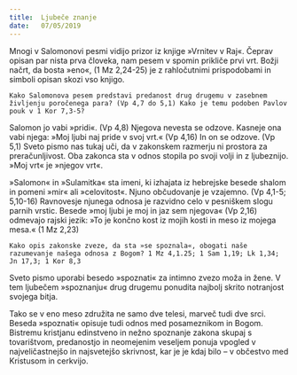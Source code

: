 ```yaml
---
title:  Ljubeče znanje
date:   07/05/2019
---
```


Mnogi v Salomonovi pesmi vidijo prizor iz knjige »Vrnitev v Raj«. Čeprav opisan par nista prva človeka, nam pesem v spomin prikliče prvi vrt. Božji načrt, da bosta »eno«, (1 Mz 2,24-25) je z rahločutnimi prispodobami in simboli opisan skozi vso knjigo.

`Kako Salomonova pesem predstavi predanost drug drugemu v zasebnem življenju poročenega para? (Vp 4,7 do 5,1) Kako je temu podoben Pavlov pouk v 1 Kor 7,3-5?`

Salomon jo vabi »pridi«. (Vp 4,8) Njegova nevesta se odzove. Kasneje ona vabi njega: »Moj ljubi naj pride v svoj vrt.« (Vp 4,16) In on se odzove. (Vp 5,1) Sveto pismo nas tukaj uči, da v zakonskem razmerju ni prostora za preračunljivost. Oba zakonca sta v odnos stopila po svoji volji in z ljubeznijo. »Moj vrt« je »njegov vrt«.

»Salomon« in »Sulamitka« sta imeni, ki izhajata iz hebrejske besede shalom in pomeni »mir« ali »celovitost«. Njuno občudovanje je vzajemno. (Vp 4,1-5; 5,10-16) Ravnovesje njunega odnosa je razvidno celo v pesniškem slogu parnih vrstic. Besede »moj ljubi je moj in jaz sem njegova« (Vp 2,16) odmevajo rajski jezik: »To je končno kost iz mojih kosti in meso iz mojega mesa.« (1 Mz 2,23)

`Kako opis zakonske zveze, da sta »se spoznala«, obogati naše razumevanje našega odnosa z Bogom? 1 Mz 4,1.25; 1 Sam 1,19; Lk 1,34; Jn 17,3; 1 Kor 8,3`

Sveto pismo uporabi besedo »spoznati« za intimno zvezo moža in žene. V tem ljubečem »spoznanju« drug drugemu ponudita najbolj skrito notranjost svojega bitja.

Tako se v eno meso združita ne samo dve telesi, marveč tudi dve srci. Beseda »spoznati« opisuje tudi odnos med posameznikom in Bogom. Bistremu kristjanu edinstveno in nežno spoznanje zakona skupaj s tovarištvom, predanostjo in neomejenim veseljem ponuja vpogled v najveličastnejšo in najsvetejšo skrivnost, kar je je kdaj bilo – v občestvo med Kristusom in cerkvijo.
